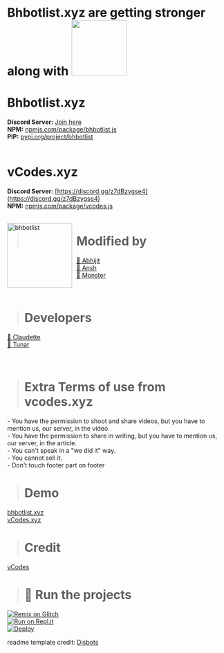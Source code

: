 # **Bhbotlist.xyz are getting stronger along with <img width="128" href="https://vcodes.xyz" src="https://cdn.discordapp.com/attachments/864310216762195978/873058979796906054/vCodes.png">**

# Bhbotlist.xyz
**Discord Server:** [Join here](https://bhbotlist.xyz/dc)<br>
**NPM:** [npmjs.com/package/bhbotlist.js](https://www.npmjs.com/bhbotlist.js)<br>
**PIP:** [pypi.org/project/bhbotlist](https://pypi.org/project/bhbotlist/)<br>
<br>
# vCodes.xyz
**Discord Server:** [https://discord.gg/z7dBzygse4](https://discord.gg/z7dBzygse4)<br>
**NPM:** [npmjs.com/package/vcodes.js](https://www.npmjs.com/package/vcodes.js)<br>
<br>

<img width="150" height="150" align="left" style="float: left; margin: 0 10px 0 0;" alt="bhbotlist" src="https://bhbotlist.xyz/img/logo.png"> 

> # Modified by
<a href="https://bhbotlist.xyz/user/836958855866089512">👤 Abhijit</a><br>
<a href="https://bhbotlist.xyz/user/671390595184459782">👤 Ansh</a><br>
<a href="https://bhbotlist.xyz/user/566113631499059220">👤 Monster</a><br>
<br><br>

> # Developers
<a href="https://github.com/iClaudette">👤 Claudette</a><br>
<a href="https://github.com/tunarjs">👤 Tunar</a><br>
<br><br>


> # Extra Terms of use from vcodes.xyz
<a>- You have the permission to shoot and share videos, but you have to mention us, our server, in the video.</a><br>
<a>- You have the permission to share in writing, but you have to mention us, our server, in the article.</a><br>
<a>- You can't speak in a "we did it" way.</a><br>
<a>- You cannot sell it.</a><br>
<a>- Don't touch footer part on footer</a><br>

> # Demo 
[bhbotlist.xyz](https://bhbotlist.xyz/)
<br>
[vCodes.xyz](https://vcodes.xyz/)

> # Credit 
[vCodes](https://vcodes.xyz/)

> # 💨 Run the projects
[![Remix on Glitch](https://cdn.glitch.com/2703baf2-b643-4da7-ab91-7ee2a2d00b5b%2Fremix-button.svg)](https://glitch.com/edit/#!/import/github/bhbotlist-xyz/bhbotlist)<br>
[![Run on Repl.it](https://repl.it/badge/github/disbotsxyz/Disbots)](https://repl.it/github/bhbotlist-xyz/bhbotlist)<br>
[![Deploy](https://www.herokucdn.com/deploy/button.svg)](https://heroku.com/deploy?template=https://github.com/bhbotlist-xyz/bhbotlist)

readme template credit:
[Disbots](https://disbots.xyz)
